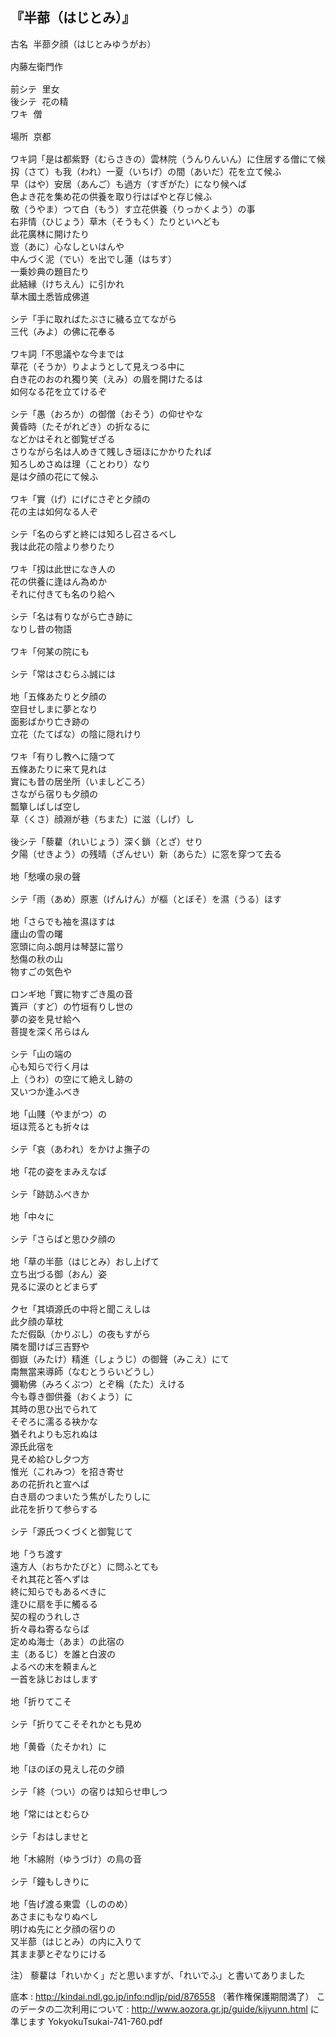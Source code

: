 『半蔀（はじとみ）』
-------------------

<pre>
古名 半蔀夕顔（はじとみゆうがお）

内藤左衛門作

前シテ 里女
後シテ 花の精
ワキ 僧

場所 京都

ワキ詞「是は都紫野（むらさきの）雲林院（うんりんいん）に住居する僧にて候ふ
扨（さて）も我（われ）一夏（いちげ）の間（あいだ）花を立て候ふ
早（はや）安居（あんご）も過方（すぎがた）になり候へば
色よき花を集め花の供養を取り行はばやと存じ候ふ
敬（うやま）つて白（もう）す立花供養（りっかくよう）の事
右非情（ひじょう）草木（そうもく）たりといへども
此花廣林に開けたり
豈（あに）心なしといはんや
中んづく泥（でい）を出でし蓮（はちす）
一乗妙典の題目たり
此結縁（けちえん）に引かれ
草木國土悉皆成佛道

シテ「手に取ればたぶさに穢る立てながら
三代（みよ）の佛に花奉る

ワキ詞「不思議やな今までは
草花（そうか）りよようとして見えつる中に
白き花のおのれ獨り笑（えみ）の眉を開けたるは
如何なる花を立てけるぞ

シテ「愚（おろか）の御僧（おそう）の仰せやな
黄昏時（たそがれどき）の折なるに
などかはそれと御覧ぜざる
さりながら名は人めきて賎しき垣ほにかかりたれば
知ろしめさぬは理（ことわり）なり
是は夕顔の花にて候ふ

ワキ「實（げ）にげにさぞと夕顔の
花の主は如何なる人ぞ

シテ「名のらずと終には知ろし召さるべし
我は此花の陰より参りたり

ワキ「扨は此世になき人の
花の供養に逢はん為めか
それに付きても名のり給へ

シテ「名は有りながら亡き跡に
なりし昔の物語

ワキ「何某の院にも

シテ「常はさむらふ誠には

地「五條あたりと夕顔の
空目せしまに夢となり
面影ばかり亡き跡の
立花（たてばな）の陰に隠れけり

ワキ「有りし教へに隨つて
五條あたりに来て見れは
實にも昔の居坐所（いましどころ）
さながら宿りも夕顔の
瓢簞しばしば空し
草（くさ）顔淵が巷（ちまた）に滋（しげ）し

後シテ「藜藋（れいじょう）深く鎖（とざ）せり
夕陽（せきよう）の残晴（ざんせい）新（あらた）に窓を穿つて去る

地「愁嘆の泉の聲

シテ「雨（あめ）原憲（げんけん）が樞（とぼそ）を濕（うる）ほす

地「さらでも袖を濕ほすは
廬山の雪の曙
窓頭に向ふ朗月は琴瑟に當り
愁傷の秋の山
物すごの気色や

ロンギ地「實に物すごき風の音
簀戸（すど）の竹垣有りし世の
夢の姿を見せ給へ
菩提を深く吊らはん

シテ「山の端の
心も知らで行く月は
上（うわ）の空にて絶えし跡の
又いつか逢ふべき

地「山賤（やまがつ）の
垣ほ荒るとも折々は

シテ「哀（あわれ）をかけよ撫子の

地「花の姿をまみえなば

シテ「跡訪ふべきか

地「中々に

シテ「さらばと思ひ夕顔の

地「草の半蔀（はじとみ）おし上げて
立ち出づる御（おん）姿
見るに涙のとどまらず

クセ「其頃源氏の中将と聞こえしは
此夕顔の草枕
ただ假臥（かりぶし）の夜もすがら
隣を聞けば三吉野や
御嶽（みたけ）精進（しょうじ）の御聲（みこえ）にて
南無當来導師（なむとうらいどうし）
彌勒佛（みろくぶつ）とぞ稱（たた）えける
今も尊き御供養（おくよう）に
其時の思ひ出でられて
そぞろに濡るる袂かな
猶それよりも忘れぬは
源氏此宿を
見そめ給ひし夕つ方
惟光（これみつ）を招き寄せ
あの花折れと宣へば
白き扇のつまいたう焦がしたりしに
此花を折りて参らする

シテ「源氏つくづくと御覧じて

地「うち渡す
遠方人（おちかたびと）に問ふとても
それ其花と答へずは
終に知らでもあるべきに
逢ひに扇を手に觸るる
契の程のうれしさ
折々尋ね寄るならば
定めぬ海士（あま）の此宿の
主（あるじ）を誰と白波の
よるべの末を頼まんと
一首を詠じおはします

地「折りてこそ

シテ「折りてこそそれかとも見め

地「黄昏（たそかれ）に

地「ほのぼの見えし花の夕顔

シテ「終（つい）の宿りは知らせ申しつ

地「常にはとむらひ

シテ「おはしませと

地「木綿附（ゆうづけ）の鳥の音

シテ「鐘もしきりに

地「告げ渡る東雲（しののめ）
あさまにもなりぬべし
明けぬ先にと夕顔の宿りの
又半蔀（はじとみ）の内に入りて
其まま夢とぞなりにける
</pre>

注）
藜藋は「れいかく」だと思いますが、「れいでふ」と書いてありました

底本 : http://kindai.ndl.go.jp/info:ndljp/pid/876558 （著作権保護期間満了）
このデータの二次利用について : http://www.aozora.gr.jp/guide/kijyunn.html に準じます
YokyokuTsukai-741-760.pdf

